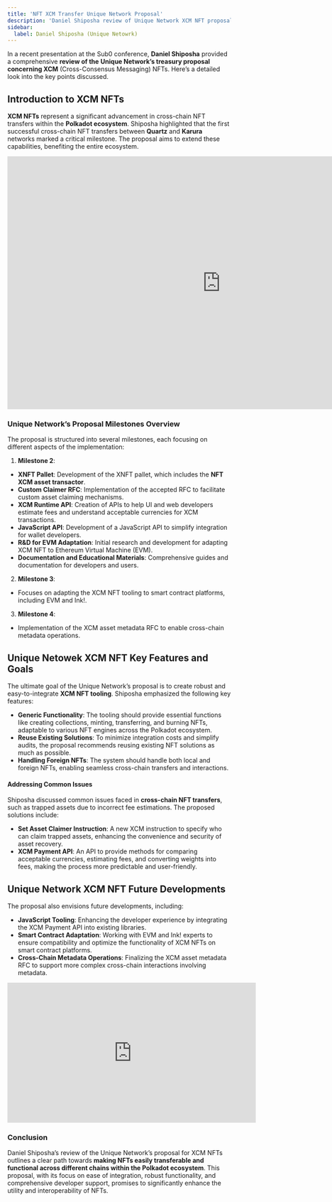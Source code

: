 ```yaml
---
title: 'NFT XCM Transfer Unique Network Proposal'
description: 'Daniel Shiposha review of Unique Network XCM NFT proposal, cross-chain NFT transfers and future developments in the Polkadot ecosystem.'
sidebar:
  label: Daniel Shiposha (Unique Netowrk)
---
```


In a recent presentation at the Sub0 conference, **Daniel Shiposha** provided a comprehensive **review of the** **Unique Network’s treasury proposal concerning XCM** (Cross-Consensus Messaging) NFTs. Here’s a detailed look into the key points discussed.

## Introduction to XCM NFTs
**XCM NFTs** represent a significant advancement in cross-chain NFT transfers within the **Polkadot ecosystem**. Shiposha highlighted that the first successful cross-chain NFT transfers between **Quartz** and **Karura** networks marked a critical milestone. The proposal aims to extend these capabilities, benefiting the entire ecosystem.

<iframe allowfullscreen="allowfullscreen" frameborder="0" height="569" src="https://docs.google.com/presentation/d/e/2PACX-1vTFb8y5NPbMOGIdM6612TDPEys96VCK-E3kJ2zo9rPV8HTiZT2Bdrbrdceo87sYxSvmMRFK8bNMcTqj/embed?start=false&loop=false&delayms=60000" width="960"></iframe>

### Unique Network’s Proposal Milestones Overview
The proposal is structured into several milestones, each focusing on different aspects of the implementation:
1. **Milestone 2**: 
  - **XNFT Pallet**: Development of the XNFT pallet, which includes the **NFT XCM asset transactor**.
  - **Custom Claimer RFC**: Implementation of the accepted RFC to facilitate custom asset claiming mechanisms.
  - **XCM Runtime API**: Creation of APIs to help UI and web developers estimate fees and understand acceptable currencies for XCM transactions.
  - **JavaScript API**: Development of a JavaScript API to simplify integration for wallet developers.
  - **R&amp;D for EVM Adaptation**: Initial research and development for adapting XCM NFT to Ethereum Virtual Machine (EVM).
  - **Documentation and Educational Materials**: Comprehensive guides and documentation for developers and users.
2. **Milestone 3**: 
  - Focuses on adapting the XCM NFT tooling to smart contract platforms, including EVM and Ink!.
3. **Milestone 4**: 
  - Implementation of the XCM asset metadata RFC to enable cross-chain metadata operations.

## Unique Netowek XCM NFT Key Features and Goals
The ultimate goal of the Unique Network’s proposal is to create robust and easy-to-integrate **XCM NFT tooling**. Shiposha emphasized the following key features:

- **Generic Functionality**: The tooling should provide essential functions like creating collections, minting, transferring, and burning NFTs, adaptable to various NFT engines across the Polkadot ecosystem.
- **Reuse Existing Solutions**: To minimize integration costs and simplify audits, the proposal recommends reusing existing NFT solutions as much as possible.
- **Handling Foreign NFTs**: The system should handle both local and foreign NFTs, enabling seamless cross-chain transfers and interactions.

#### Addressing Common Issues
Shiposha discussed common issues faced in **cross-chain NFT transfers**, such as trapped assets due to incorrect fee estimations. The proposed solutions include:

- **Set Asset Claimer Instruction**: A new XCM instruction to specify who can claim trapped assets, enhancing the convenience and security of asset recovery.
- **XCM Payment API**: An API to provide methods for comparing acceptable currencies, estimating fees, and converting weights into fees, making the process more predictable and user-friendly.

## Unique Network XCM NFT Future Developments
The proposal also envisions future developments, including:
- **JavaScript Tooling**: Enhancing the developer experience by integrating the XCM Payment API into existing libraries.
- **Smart Contract Adaptation**: Working with EVM and Ink! experts to ensure compatibility and optimize the functionality of XCM NFTs on smart contract platforms.
- **Cross-Chain Metadata Operations**: Finalizing the XCM asset metadata RFC to support more complex cross-chain interactions involving metadata.

<iframe allowfullscreen="allowfullscreen" frameborder="0" height="315" src="https://www.youtube.com/embed/xmLWjiujNAg?si=xAO7w89-U-3HLV79" title="YouTube video player" width="560"></iframe>

### Conclusion
Daniel Shiposha’s review of the Unique Network’s proposal for XCM NFTs outlines a clear path towards **making NFTs easily transferable and functional across different chains within the Polkadot ecosystem**. This proposal, with its focus on ease of integration, robust functionality, and comprehensive developer support, promises to significantly enhance the utility and interoperability of NFTs.